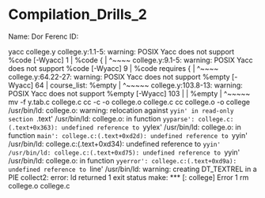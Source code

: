 # Compilation_Drills_2

Name: Dor Ferenc
ID:

yacc  college.y 
college.y:1.1-5: warning: POSIX Yacc does not support %code [-Wyacc]
    1 | %code {
      | ^~~~~
college.y:9.1-5: warning: POSIX Yacc does not support %code [-Wyacc]
    9 | %code requires {
      | ^~~~~
college.y:64.22-27: warning: POSIX Yacc does not support %empty [-Wyacc]
   64 |         course_list: %empty
      |                      ^~~~~~
college.y:103.8-13: warning: POSIX Yacc does not support %empty [-Wyacc]
  103 |     |  %empty 
      |        ^~~~~~
mv -f y.tab.c college.c
cc    -c -o college.o college.c
cc   college.o   -o college
/usr/bin/ld: college.o: warning: relocation against `yyin' in read-only section `.text'
/usr/bin/ld: college.o: in function `yyparse':
college.c:(.text+0x363): undefined reference to `yylex'
/usr/bin/ld: college.o: in function `main':
college.c:(.text+0xd2d): undefined reference to `yyin'
/usr/bin/ld: college.c:(.text+0xd34): undefined reference to `yyin'
/usr/bin/ld: college.c:(.text+0xd75): undefined reference to `yyin'
/usr/bin/ld: college.o: in function `yyerror':
college.c:(.text+0xd9a): undefined reference to `line'
/usr/bin/ld: warning: creating DT_TEXTREL in a PIE
collect2: error: ld returned 1 exit status
make: *** [<builtin>: college] Error 1
rm college.o college.c